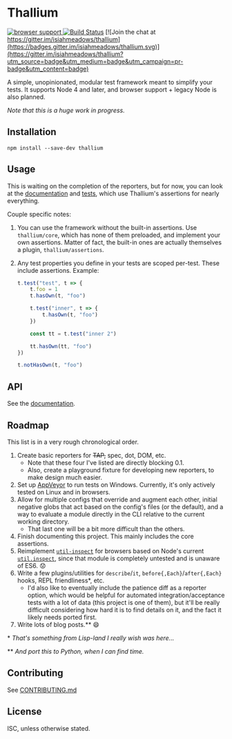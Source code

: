 # Thallium

[![browser support](https://ci.testling.com/isiahmeadows/thallium.png)
](https://ci.testling.com/isiahmeadows/thallium)
[![Build Status](https://travis-ci.org/isiahmeadows/thallium.svg?branch=master)](https://travis-ci.org/isiahmeadows/thallium) [![Join the chat at https://gitter.im/isiahmeadows/thallium](https://badges.gitter.im/isiahmeadows/thallium.svg)](https://gitter.im/isiahmeadows/thallium?utm_source=badge&utm_medium=badge&utm_campaign=pr-badge&utm_content=badge)

A simple, unopinionated, modular test framework meant to simplify your tests. It supports Node 4 and later, and browser support + legacy Node is also planned.

*Note that this is a huge work in progress.*

## Installation

```
npm install --save-dev thallium
```

## Usage

This is waiting on the completion of the reporters, but for now, you can look at the [documentation](http://github.com/isiahmeadows/thallium/blob/master/docs/README.md) and [tests](http://github.com/isiahmeadows/thallium/tree/master/test/), which use Thallium's assertions for nearly everything.

Couple specific notes:

1. You can use the framework without the built-in assertions. Use `thallium/core`, which has none of them preloaded, and implement your own assertions. Matter of fact, the built-in ones are actually themselves a plugin, `thallium/assertions`.

2. Any test properties you define in your tests are scoped per-test. These include assertions. Example:

    ```js
    t.test("test", t => {
        t.foo = 1
        t.hasOwn(t, "foo")

        t.test("inner", t => {
            t.hasOwn(t, "foo")
        })

        const tt = t.test("inner 2")

        tt.hasOwn(tt, "foo")
    })

    t.notHasOwn(t, "foo")
    ```

## API

See the [documentation](http://github.com/isiahmeadows/thallium/blob/master/docs/README.md).

## Roadmap

This list is in a very rough chronological order.

1. Create basic reporters for ~~TAP,~~ spec, dot, DOM, etc.
    - Note that these four I've listed are directly blocking 0.1.
    - Also, create a playground fixture for developing new reporters, to make design much easier.
2. Set up [AppVeyor](https://www.appveyor.com/) to run tests on Windows. Currently, it's only actively tested on Linux and in browsers.
3. Allow for multiple configs that override and augment each other, initial negative globs that act based on the config's files (or the default), and a way to evaluate a module directly in the CLI relative to the current working directory.
    - That last one will be a bit more difficult than the others.
4. Finish documenting this project. This mainly includes the core assertions.
5. Reimplement [`util-inspect`](https://www.npmjs.com/package/util-inspect) for browsers based on Node's current [`util.inspect`](https://nodejs.org/api/util.html#util_util_inspect_object_options), since that module is completely untested and is unaware of ES6. :worried:
6. Write a few plugins/utilities for `describe`/`it`, `before{,Each}`/`after{,Each}` hooks, REPL friendliness\*, etc.
    - I'd also like to eventually include the patience diff as a reporter option, which would be helpful for automated integration/acceptance tests with a lot of data (this project is one of them), but it'll be really difficult considering how hard it is to find details on it, and the fact it likely needs ported first.
7. Write lots of blog posts.\*\* :smile:

\* *That's something from Lisp-land I really wish was here...*

\*\* *And port this to Python, when I can find time.*

## Contributing

See [CONTRIBUTING.md](https://github.com/isiahmeadows/thallium/blob/master/CONTRIBUTING.md)

## License

ISC, unless otherwise stated.
